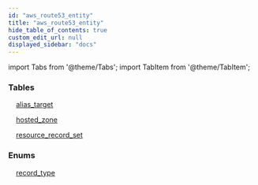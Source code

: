 ```yaml
---
id: "aws_route53_entity"
title: "aws_route53_entity"
hide_table_of_contents: true
custom_edit_url: null
displayed_sidebar: "docs"
---
```


import Tabs from '@theme/Tabs';
import TabItem from '@theme/TabItem';

<Tabs queryString="view">
  <TabItem value="components" label="Components" default>

### Tables

    [alias_target](../../aws/tables/aws_route53_entity_alias_target.AliasTarget)

    [hosted_zone](../../aws/tables/aws_route53_entity_hosted_zone.HostedZone)

    [resource_record_set](../../aws/tables/aws_route53_entity_resource_records_set.ResourceRecordSet)

### Enums
    [record_type](../../aws/enums/aws_route53_entity_resource_records_set.RecordType)

</TabItem>
  <TabItem value="code-examples" label="Code examples">

</TabItem>
</Tabs>

